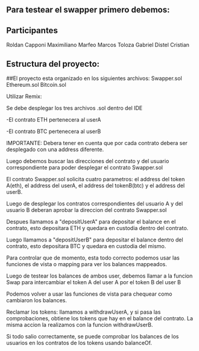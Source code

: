 ## Para testear el swapper primero debemos:


## Participantes 
Roldan Capponi Maximiliano
Marfeo Marcos 
Toloza Gabriel
Distel Cristian


## Estructura del proyecto:

##El proyecto esta organizado en los siguientes archivos:
Swapper.sol 
Ethereum.sol
Bitcoin.sol 


Utilizar Remix:

Se debe desplegar los tres archivos .sol dentro del IDE 

-El contrato ETH pertenecera al userA

-El contrato BTC pertenecera al userB


IMPORTANTE:
    Debera tener en cuenta que por cada contrato debera ser desplegado con una address diferente. 

    
Luego debemos buscar las direcciones del contrato y del usuario correspondiente para poder
desplegar el contrato Swapper.sol


El contrato Swapper.sol solicita cuatro parametros: el address del token A(eth), el address del userA, 
el address del tokenB(btc) y el address del userB.


Luego de desplegar los contratos correspondientes del usuario A y del usuario B deberan aprobar la direccion del contrato Swapper.sol

Despues llamamos a "depositUserA" para depositar el balance en el contrato, esto depositara ETH 
y quedara en custodia dentro del contrato.

Luego llamamos a "depositUserB" para depositar el balance dentro del contrato, esto depositara BTC
y quedara en custodia del mismo.

Para controlar que de momento, esta todo correcto podemos usar las funciones de vista o mapping para ver los balances mappeados.

Luego de testear los balances de ambos user, debemos llamar a la funcion Swap para intercambiar el token A del user A 
por el token B del user B 

Podemos volver a usar las funciones de vista para chequear como cambiaron los balances.

Reclamar los tokens: llamamos a withdrawUserA, y si pasa las comprobaciones, obtiene los tokens que hay en el balance
del contrato. La misma accion la realizamos con la funcion withdrawUserB.


Si todo salio correctamente, se puede comprobar los balances de los usuarios en los contratos de los tokens usando
balanceOf.


